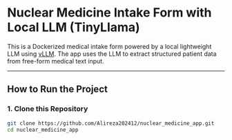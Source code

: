 # Nuclear Medicine Intake Form with Local LLM (TinyLlama)

This is a Dockerized medical intake form powered by a local lightweight LLM using [vLLM](https://github.com/vllm-project/vllm). 
The app uses the LLM to extract structured patient data from free-form medical text input.

---

## How to Run the Project

### 1. Clone this Repository

```bash
git clone https://github.com/Alireza202412/nuclear_medicine_app.git
cd nuclear_medicine_app
